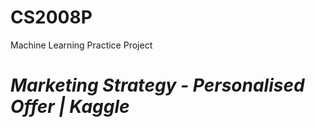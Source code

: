 # CS2008P
Machine Learning Practice Project

# ***Marketing Strategy - Personalised Offer | Kaggle***
